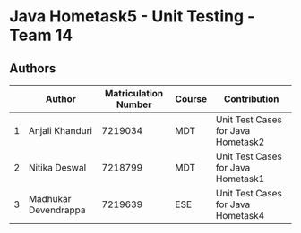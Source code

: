 # Java Hometask5 - Unit Testing - Team 14

## Authors
| | Author  | Matriculation Number | Course | Contribution |
| - | ---------- | -------------------- | ------ | -------------- |
| 1 | Anjali Khanduri | 7219034 | MDT | Unit Test Cases for Java Hometask2 |
| 2 | Nitika Deswal | 7218799 | MDT | Unit Test Cases for Java Hometask1 |
| 3 | Madhukar Devendrappa  | 7219639 | ESE | Unit Test Cases for Java Hometask4 |
